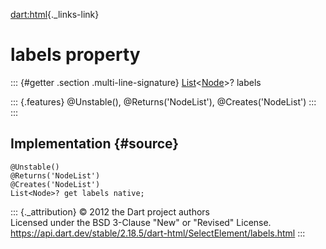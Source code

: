 [dart:html](../../dart-html/dart-html-library){._links-link}

labels property
===============

::: {#getter .section .multi-line-signature}
[List](../../dart-core/list-class)\<[Node](../node-class)\>? labels

::: {.features}
\@Unstable(), \@Returns(\'NodeList\'), \@Creates(\'NodeList\')
:::
:::

Implementation {#source}
--------------

``` {.language-dart data-language="dart"}
@Unstable()
@Returns('NodeList')
@Creates('NodeList')
List<Node>? get labels native;
```

::: {._attribution}
© 2012 the Dart project authors\
Licensed under the BSD 3-Clause \"New\" or \"Revised\" License.\
<https://api.dart.dev/stable/2.18.5/dart-html/SelectElement/labels.html>
:::
